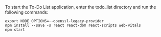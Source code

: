 To start the To-Do List application, enter the todo_list directory and run the following commands:

```
export NODE_OPTIONS=--openssl-legacy-provider
npm install --save -s react react-dom react-scripts web-vitals
npm start
```
